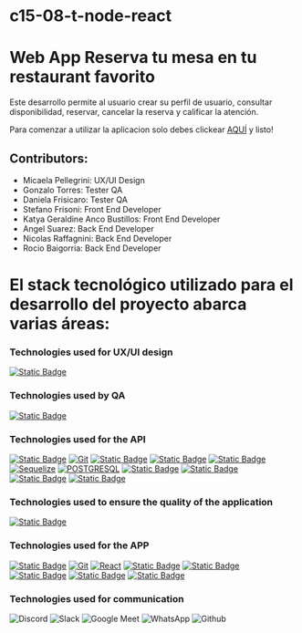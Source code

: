 # c15-08-t-node-react
# Web App Reserva tu mesa en tu restaurant favorito
Este desarrollo permite al usuario crear su perfil de usuario, consultar disponibilidad, reservar, cancelar la reserva y calificar la atención.

Para comenzar a utilizar la aplicacion solo debes clickear [AQUÍ](https://c15-08-t-node-reacts.onrender.com/) y listo!

## Contributors: 
- Micaela Pellegrini: UX/UI Design
- Gonzalo Torres: Tester QA
- Daniela Frisicaro: Tester QA
- Stefano Frisoni: Front End Developer
- Katya Geraldine Anco Bustillos: Front End Developer
- Angel Suarez: Back End Developer
- Nicolas Raffagnini: Back End Developer
- Rocio Baigorria: Back End Developer 

# El stack tecnológico utilizado para el desarrollo del proyecto abarca varias áreas: 

### Technologies used for UX/UI design

[![Static Badge](https://img.shields.io/badge/Figma-000000?style=for-the-badge&logo=figma)](https://www.figma.com/)

### Technologies used by QA

[![Static Badge](https://img.shields.io/badge/Trello-000000?style=for-the-badge&logo=Trello)](https://trello.com/b/m8OnDzJK/proyecto-no-country)

### Technologies used for the API

[![Static Badge](https://img.shields.io/badge/Render-000000?style=for-the-badge&logo=Render&logoColor=white)](https://render.com/)
[![Git](https://img.shields.io/badge/git-00000?style=for-the-badge&logo=git&color=white)](https://git-scm.com/)
[![Static Badge](https://img.shields.io/badge/Express-000000?style=for-the-badge&logo=Express)](https://expressjs.com/)
[![Static Badge](https://img.shields.io/badge/Nodemon-4f4d3f?style=for-the-badge&logo=nodemon)](https://nodemon.io/)
[![Static Badge](https://img.shields.io/badge/express%20validator-6b00b1?style=for-the-badge&logo=express-validator)](https://express-validator.github.io/docs)
[![Sequelize](https://img.shields.io/badge/Sequelize-00000?style=for-the-badge&logo=sequelize&logoColor=green&color=white)](https://sequelize.org/)
[![POSTGRESQL](https://img.shields.io/badge/PostgreSQL-00000?style=for-the-badge&logo=postgresql&logoColor=blue&color=white)](https://www.postgresql.org/)
[![Static Badge](https://img.shields.io/badge/nodemailer-0f9dce?style=for-the-badge&logo=nodemailer)](https://nodemailer.com/)
[![Static Badge](https://img.shields.io/badge/momentjs-222222?style=for-the-badge&logo=Black%20Lives%20Matter)](https://momentjs.com/)
[![Static Badge](https://img.shields.io/badge/jsonwebtoken-000000?style=for-the-badge&logo=JSON%20Web%20Tokens)](https://jwt.io/)
[![Static Badge](https://img.shields.io/badge/bcryptjs-FFFFFF?style=for-the-badge&logo=bcryptjs)](https://www.npmjs.com/package/bcryptjs)

### Technologies used to ensure the quality of the application

[![Static Badge](https://img.shields.io/badge/postman-000000?style=for-the-badge&logo=postman)](https://www.postman.com/)


### Technologies used for the APP

[![Static Badge](https://img.shields.io/badge/Render-000000?style=for-the-badge&logo=Render&logoColor=white)](https://render.com/)
[![Git](https://img.shields.io/badge/git-00000?style=for-the-badge&logo=git&color=white)](https://git-scm.com/)
[![React](https://img.shields.io/badge/React-0f9dce?style=for-the-badge&logo=react&logoColor=white)](https://reactjs.org/)
[![Static Badge](https://img.shields.io/badge/react%20activity-000000?style=for-the-badge&logo=react-activity)](https://www.npmjs.com/package/react-activity)
[![Static Badge](https://img.shields.io/badge/react%20device%20detect-000000?style=for-the-badge&logo=react%20device%20detect)](https://www.npmjs.com/package/react-device-detect)
[![Static Badge](https://img.shields.io/badge/react%20verification%20input-FFFFFF?style=for-the-badge&logo=react%20verification%20input)](https://www.npmjs.com/package/react-verification-input)
[![Static Badge](https://img.shields.io/badge/validator.js-FFFFFF?style=for-the-badge&logo=validator.js)](https://www.npmjs.com/package/validator#validatorjs)
[![Static Badge](https://img.shields.io/badge/web%20vitals-000000?style=for-the-badge&logo=web%20vitals)](https://www.npmjs.com/package/web-vitals?activeTab=versions)

### Technologies used for communication

![Discord](https://img.shields.io/badge/Discord-5865F2?style=for-the-badge&logo=Discord&logoColor=fff) 
![Slack](https://img.shields.io/badge/Slack-%234A154B?style=for-the-badge&logo=Slack&logoColor=white) 
![Google Meet](https://img.shields.io/badge/Google_Meet-FF0000?style=for-the-badge&logo=Google-Meet&logoColor=fff) 
![WhatsApp](https://img.shields.io/badge/WhatsApp-25D366?style=for-the-badge&logo=WhatsApp&logoColor=fff)
![Github](https://img.shields.io/badge/github-00000?style=for-the-badge&logo=github&color=black)




